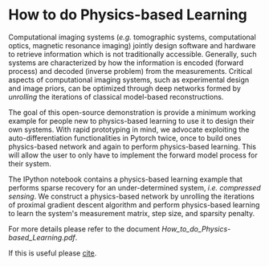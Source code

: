 # How to do Physics-based Learning

Computational imaging systems (_e.g._ tomographic systems, computational optics, magnetic resonance imaging) jointly design software and hardware to retrieve information which is not traditionally accessible. Generally, such systems are characterized by how the information is encoded (forward process) and decoded (inverse problem) from the measurements. Critical aspects of computational imaging systems, such as experimental design and image priors, can be optimized through deep networks formed by _unrolling_ the iterations of classical model-based reconstructions.

The goal of this open-source demonstration is provide a minimum working example for people new to physics-based learning to use it to design their own systems. With rapid prototyping in mind, we advocate exploiting the auto-differentiation functionalities in Pytorch twice, once to build ones physics-based network and again to perform physics-based learning. This will allow the user to only have to implement the forward model process for their system.

The IPython notebook contains a physics-based learning example that performs sparse recovery for an under-determined system, _i.e. compressed sensing_. We construct a physics-based network by unrolling the iterations of proximal gradient descent algorithm and perform physics-based learning to learn the system's measurement matrix, step size, and sparsity penalty.

For more details please refer to the document _How_to_do_Physics-based_Learning.pdf_.

If this is useful please [cite](https://arxiv.org/abs/2005.13531).